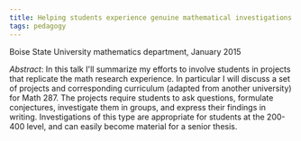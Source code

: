 ```yaml
---
title: Helping students experience genuine mathematical investigations
tags: pedagogy
---
```


Boise State University mathematics department, January 2015<!--more-->

*Abstract*: In this talk I'll summarize my efforts to involve students in projects that replicate the math research experience. In particular I will discuss a set of projects and corresponding curriculum (adapted from another university) for Math 287. The projects require students to ask questions, formulate conjectures, investigate them in groups, and express their findings in writing. Investigations of this type are appropriate for students at the 200-400 level, and can easily become material for a senior thesis.

